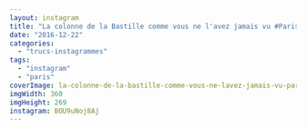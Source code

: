 ```yaml
---
layout: instagram
title: "La colonne de la Bastille comme vous ne l'avez jamais vu #Paris #parismaville #parisjetaime"
date: "2016-12-22"
categories: 
  - "trucs-instagrammes"
tags: 
  - "instagram"
  - "paris"
coverImage: la-colonne-de-la-bastille-comme-vous-ne-lavez-jamais-vu-paris-parismaville-parisjetaime.jpg
imgWidth: 360
imgHeight: 269
instagram: BOU9uNoj8Aj
---
```

